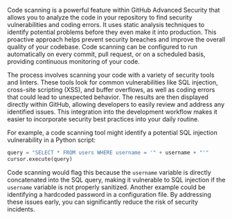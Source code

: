 Code scanning is a powerful feature within GitHub Advanced Security that allows you to analyze the code in your repository to find security vulnerabilities and coding errors. It uses static analysis techniques to identify potential problems before they even make it into production. This proactive approach helps prevent security breaches and improve the overall quality of your codebase. Code scanning can be configured to run automatically on every commit, pull request, or on a scheduled basis, providing continuous monitoring of your code.

The process involves scanning your code with a variety of security tools and linters. These tools look for common vulnerabilities like SQL injection, cross-site scripting (XSS), and buffer overflows, as well as coding errors that could lead to unexpected behavior. The results are then displayed directly within GitHub, allowing developers to easily review and address any identified issues. This integration into the development workflow makes it easier to incorporate security best practices into your daily routine.

For example, a code scanning tool might identify a potential SQL injection vulnerability in a Python script:

```python
query = "SELECT * FROM users WHERE username = '" + username + "'"
cursor.execute(query)
```

Code scanning would flag this because the `username` variable is directly concatenated into the SQL query, making it vulnerable to SQL injection if the `username` variable is not properly sanitized. Another example could be identifying a hardcoded password in a configuration file. By addressing these issues early, you can significantly reduce the risk of security incidents.